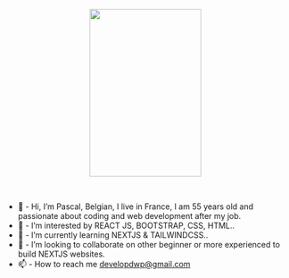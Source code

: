 <p align="center">
<img src="https://static.dribbble.com/users/730703/screenshots/6581243/avento.gif"width="200" height="300">
</p>
<br>

- 👋  - Hi, I’m Pascal, Belgian, I live in France, I am 55 years old and passionate about coding and web development after my job.
- 👀  - I’m interested by REACT JS, BOOTSTRAP, CSS, HTML..
- 🌱  - I’m currently learning NEXTJS & TAILWINDCSS..
- 💞️  - I’m looking to collaborate on other beginner or more experienced to build NEXTJS websites.
- 📫  - How to reach me developdwp@gmail.com

<!---
developdwp/developdwp is a ✨ special ✨ repository because its `README.md` (this file) appears on your GitHub profile.
You can click the Preview link to take a look at your changes.
--->
